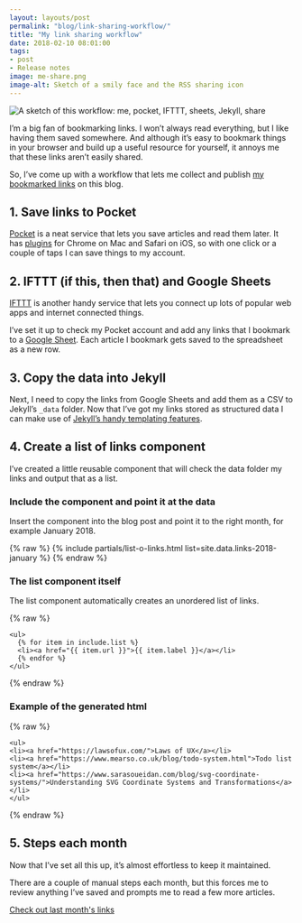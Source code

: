 ```yaml
---
layout: layouts/post
permalink: "blog/link-sharing-workflow/"
title: "My link sharing workflow"
date: 2018-02-10 08:01:00  
tags:
- post
- Release notes
image: me-share.png
image-alt: Sketch of a smily face and the RSS sharing icon
---
```


![A sketch of this workflow: me, pocket, IFTTT, sheets, Jekyll, share](/images/link-sharing-workflow.png)

I’m a big fan of bookmarking links. I won’t always read everything, but I like having them saved somewhere. And although it’s easy to bookmark things in your browser and build up a useful resource for yourself, it annoys me that these links aren’t easily shared.

So, I’ve come up with a workflow that lets me collect and publish [my bookmarked links](/blog/category/links/) on this blog.

## 1. Save links to Pocket

[Pocket](https://getpocket.com) is a neat service that lets you save articles and read them later. It has [plugins](https://getpocket.com/add/) for Chrome on Mac and Safari on iOS, so with one click or a couple of taps I can save things to my account.

## 2. IFTTT (if this, then that) and Google Sheets

[IFTTT](https://ifttt.com/) is another handy service that lets you connect up lots of popular web apps and internet connected things.

I’ve set it up to check my Pocket account and add any links that I bookmark to a [Google Sheet](https://www.google.com/sheets/about/). Each article I bookmark gets saved to the spreadsheet as a new row.

## 3. Copy the data into Jekyll

Next, I need to copy the links from Google Sheets and add them as a CSV to Jekyll’s ```_data``` folder. Now that I’ve got my links stored as structured data I can make use of [Jekyll’s handy templating features](https://jekyllrb.com/docs/datafiles/).

## 4. Create a list of links component

I’ve created a little reusable component that will check the data folder my links and output that as a list.

### Include the component and point it at the data

Insert the component into the blog post and point it to the right month, for example January 2018.

{% raw %}
{% include partials/list-o-links.html list=site.data.links-2018-january %}
{% endraw %}

### The list component itself

The list component automatically creates an unordered list of links.

{% raw %}
```
<ul>
  {% for item in include.list %}
  <li><a href="{{ item.url }}">{{ item.label }}</a></li>
  {% endfor %}
</ul>
```
{% endraw %}


### Example of the generated html

{% raw %}
```
<ul>
<li><a href="https://lawsofux.com/">Laws of UX</a></li>
<li><a href="https://www.mearso.co.uk/blog/todo-system.html">Todo list system</a></li>
<li><a href="https://www.sarasoueidan.com/blog/svg-coordinate-systems/">Understanding SVG Coordinate Systems and Transformations</a></li>
</ul>
```
{% endraw %}

## 5. Steps each month

Now that I’ve set all this up, it’s almost effortless to keep it maintained.

There are a couple of manual steps each month, but this forces me to review anything I’ve saved and prompts me to read a few more articles.

[Check out last month's links](/blog/january-2018-links/)
